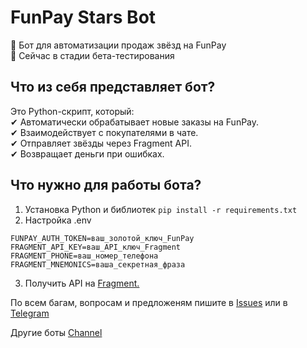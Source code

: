 # FunPay Stars Bot
🚀 Бот для автоматизации продаж звёзд на FunPay  
📌 Сейчас в стадии бета-тестирования
      
      
## Что из себя представляет бот?  
Это Python-скрипт, который:  
✔ Автоматически обрабатывает новые заказы на FunPay.  
✔ Взаимодействует с покупателями в чате.  
✔ Отправляет звёзды через Fragment API.  
✔ Возвращает деньги при ошибках.  
  
## Что нужно для работы бота?  
1. Установка Python и библиотек
```pip install -r requirements.txt```
2. Настройка .env
```
FUNPAY_AUTH_TOKEN=ваш_золотой_ключ_FunPay  
FRAGMENT_API_KEY=ваш_API_ключ_Fragment  
FRAGMENT_PHONE=ваш_номер_телефона  
FRAGMENT_MNEMONICS=ваша_секретная_фраза
```
3. Получить API на [Fragment.](https://fragment-api.com/)
   
По всем багам, вопросам и предложеням пишите в [Issues](https://github.com/tinechelovec/Funpay-Telegram-Stars/issues) или в [Telegram](https://t.me/tinechelovec)

Другие боты [Channel](https://t.me/by_thc)
